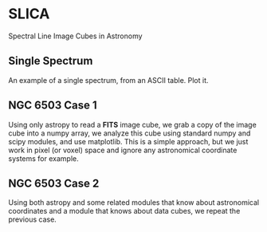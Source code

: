 # SLICA
Spectral Line Image Cubes in Astronomy

## Single Spectrum
An example of a single spectrum, from an ASCII table. Plot it.

## NGC 6503 Case 1
Using only astropy to read a **FITS** image cube, we grab a copy of the image cube into a numpy array, we analyze this cube using standard numpy and scipy modules, and use matplotlib. This is a simple approach, but we just work in pixel (or  voxel) space and ignore any astronomical coordinate systems for example.

## NGC 6503 Case 2
Using both astropy and some related modules that know about astronomical coordinates and a module that knows about data cubes, we repeat the previous case.
